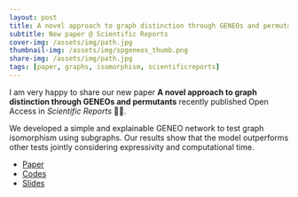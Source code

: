 ```yaml
---
layout: post
title: A novel approach to graph distinction through GENEOs and permutants
subtitle: New paper @ Scientific Reports
cover-img: /assets/img/path.jpg
thumbnail-img: /assets/img/spgeneos_thumb.png
share-img: /assets/img/path.jpg
tags: [paper, graphs, isomorphism, scientificreports]
---
```


I am very happy to share our new paper **A novel approach to graph distinction through GENEOs and permutants** recently published Open Access in *Scientific Reports* :tada::tada:.

We developed a simple and explainable GENEO network to test graph isomorphism using subgraphs. Our results show that the model outperforms other tests jointly considering expressivity and computational time.

- [Paper](https://www.nature.com/articles/s41598-025-90152-7)
- [Codes](https://github.com/jb-sharp/spgeneos)
- [Slides]()
